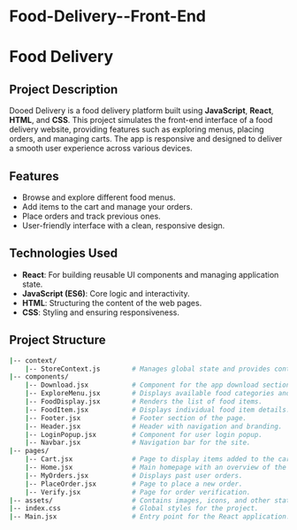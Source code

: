 # Food-Delivery--Front-End
# Food Delivery

## Project Description

Dooed Delivery is a food delivery platform built using **JavaScript**, **React**, **HTML**, and **CSS**. This project simulates the front-end interface of a food delivery website, providing features such as exploring menus, placing orders, and managing carts. The app is responsive and designed to deliver a smooth user experience across various devices.

## Features

- Browse and explore different food menus.
- Add items to the cart and manage your orders.
- Place orders and track previous ones.
- User-friendly interface with a clean, responsive design.

## Technologies Used

- **React**: For building reusable UI components and managing application state.
- **JavaScript (ES6)**: Core logic and interactivity.
- **HTML**: Structuring the content of the web pages.
- **CSS**: Styling and ensuring responsiveness.

## Project Structure

```bash
|-- context/
    |-- StoreContext.js        # Manages global state and provides context to components.
|-- components/
    |-- Download.jsx           # Component for the app download section.
    |-- ExploreMenu.jsx        # Displays available food categories and items.
    |-- FoodDisplay.jsx        # Renders the list of food items.
    |-- FoodItem.jsx           # Displays individual food item details.
    |-- Footer.jsx             # Footer section of the page.
    |-- Header.jsx             # Header with navigation and branding.
    |-- LoginPopup.jsx         # Component for user login popup.
    |-- Navbar.jsx             # Navigation bar for the site.
|-- pages/
    |-- Cart.jsx               # Page to display items added to the cart.
    |-- Home.jsx               # Main homepage with an overview of the app.
    |-- MyOrders.jsx           # Displays past user orders.
    |-- PlaceOrder.jsx         # Page to place a new order.
    |-- Verify.jsx             # Page for order verification.
|-- assets/                    # Contains images, icons, and other static assets.
|-- index.css                  # Global styles for the project.
|-- Main.jsx                   # Entry point for the React application.
